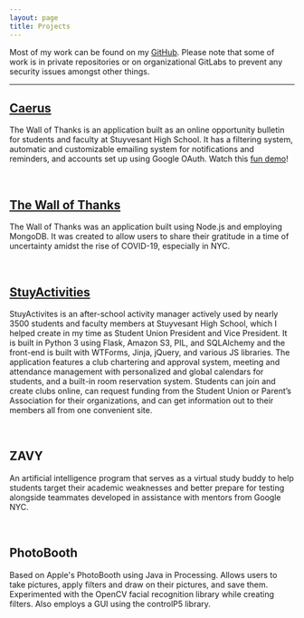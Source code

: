 ```yaml
---
layout: page
title: Projects
---
```


  Most of my work can be found on my <a href="https://github.com/vsofat" target="_blank">GitHub</a>. Please note that some of work is in private repositories or on organizational GitLabs to prevent any security issues amongst other things.

<hr>

## <a href="https://caerus.solonedu.com">Caerus</a>
The Wall of Thanks is an application built as an online opportunity bulletin for students and faculty at Stuyvesant High School. It has a filtering system, automatic and customizable emailing system for notifications and reminders, and accounts set up using Google OAuth. Watch this <a href="https://youtu.be/cPlkgKidTiU">fun demo</a>!

<br>

## <a href="https://thewallofthanks.com">The Wall of Thanks</a>
The Wall of Thanks was an application built using Node.js and employing MongoDB. It was created to allow users to share their
gratitude in a time of uncertainty amidst the rise of COVID-19, especially in NYC.

<br>

## <a href="https://StuyActivities.org">StuyActivities</a>
StuyActivites is an after-school activity manager actively used by nearly 3500 students and faculty members at Stuyvesant High School, which I helped create in my time as Student Union President and Vice President. It is built in Python 3 using Flask, Amazon S3, PIL, and SQLAlchemy and the front-end is built with WTForms, Jinja, jQuery, and various JS libraries. The application features a club chartering and approval system, meeting and attendance management with personalized and global calendars for students, and a built-in room reservation system. Students can join and create clubs online, can request funding from the Student Union or Parent’s Association for their organizations, and can get information out to their members all from one convenient site.

<br>

## ZAVY
An artificial intelligence program that serves as a virtual study buddy to help students target their academic weaknesses and better prepare for testing alongside teammates developed in assistance with mentors from Google NYC.

<br>

## PhotoBooth
Based on Apple's PhotoBooth using Java in Processing. Allows users to take pictures, apply filters and draw on their pictures, and save them. Experimented with the OpenCV facial recognition library while creating filters. Also employs a GUI using the controlP5 library.
